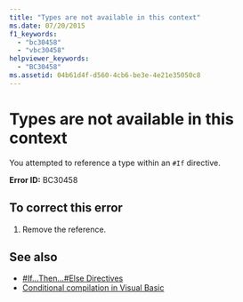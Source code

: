 ```yaml
---
title: "Types are not available in this context"
ms.date: 07/20/2015
f1_keywords: 
  - "bc30458"
  - "vbc30458"
helpviewer_keywords: 
  - "BC30458"
ms.assetid: 04b61d4f-d560-4cb6-be3e-4e21e35050c8
---
```

# Types are not available in this context
You attempted to reference a type within an `#If` directive.  
  
 **Error ID:** BC30458  
  
## To correct this error  
  
1. Remove the reference.  
  
## See also

- [#If...Then...#Else Directives](../language-reference/directives/if-then-else-directives.md)
- [Conditional compilation in Visual Basic](../programming-guide/program-structure/conditional-compilation.md)
